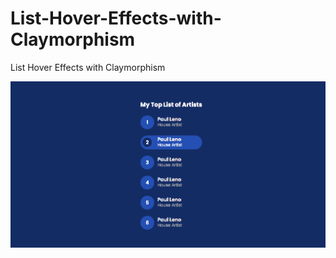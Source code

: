 # List-Hover-Effects-with-Claymorphism
List Hover Effects with Claymorphism

![alt text](https://github.com/Collin0012/List-Hover-Effects-with-Claymorphism/blob/master/demo.png?raw=true)
